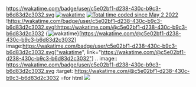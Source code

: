 https://wakatime.com/badge/user/c5e02bf1-d238-430c-b9c3-b6d83d2c3032.svg
[![wakatime](https://wakatime.com/badge/user/c5e02bf1-d238-430c-b9c3-b6d83d2c3032.svg)](https://wakatime.com/@c5e02bf1-d238-430c-b9c3-b6d83d2c3032)
<a href="https://wakatime.com/@c5e02bf1-d238-430c-b9c3-b6d83d2c3032"><img src="https://wakatime.com/badge/user/c5e02bf1-d238-430c-b9c3-b6d83d2c3032.svg" alt="Total time coded since May 2 2022" /></a>
!https://wakatime.com/badge/user/c5e02bf1-d238-430c-b9c3-b6d83d2c3032.svg!:https://wakatime.com/@c5e02bf1-d238-430c-b9c3-b6d83d2c3032
{<img src="https://wakatime.com/badge/user/c5e02bf1-d238-430c-b9c3-b6d83d2c3032.svg" alt="wakatime" />}[https://wakatime.com/@c5e02bf1-d238-430c-b9c3-b6d83d2c3032]
image:https://wakatime.com/badge/user/c5e02bf1-d238-430c-b9c3-b6d83d2c3032.svg["wakatime", link="https://wakatime.com/@c5e02bf1-d238-430c-b9c3-b6d83d2c3032"]
.. image:: https://wakatime.com/badge/user/c5e02bf1-d238-430c-b9c3-b6d83d2c3032.svg
    :target: https://wakatime.com/@c5e02bf1-d238-430c-b9c3-b6d83d2c3032
    =for html <a href="https://wakatime.com/@c5e02bf1-d238-430c-b9c3-b6d83d2c3032"><img src="https://wakatime.com/badge/user/c5e02bf1-d238-430c-b9c3-b6d83d2c3032.svg"></a>
